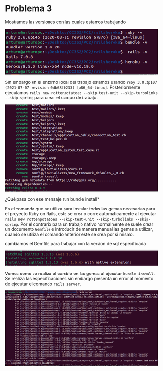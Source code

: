 # Problema 3

Mostramos las versiones con las cuales estamos trabajando

![](https://github.com/Kinartb/CC3S2/blob/main/PC2_CC3S2/Imagenes/pc0.png)

Sin embargo en el entorno local del trabajo estamos usando ```ruby 3.0.2p107 (2021-07-07 revision 0db68f0233) [x86_64-linux]```. Posteriormente ejecutamos ```rails new rottenpotatoes --skip-test-unit --skip-turbolinks --skip-spring``` para crear el campo de trabajo.


![](https://github.com/Kinartb/CC3S2/blob/main/PC2_CC3S2/Imagenes/pc1.png)


¿Qué pasa con ese mensaje run bundle install?

Es el comando que se utiliza para instalar todas las gemas necesarias para el proyecto Ruby on Rails, este se crea o corre automaticamente al ejecutar ```rails new rottenpotatoes --skip-test-unit --skip-turbolinks --skip-spring```. Por el contrario para un trabajo nativo normalmente se suele crear un documento ```Gemfile``` e introducir de manera manual las gemas a utilizar, cuando se utiliza el comando anterior este se crea por si mismo.

cambiamos el Gemfile para trabajar con la version de sql especificada

![](https://github.com/Kinartb/CC3S2/blob/main/PC2_CC3S2/Imagenes/pc2.png)

Vemos como se realiza el cambio en las gemas al ejecutar ```bundle install```. Se realiza las especificaciones sin embargo presenta un error al momento de ejecutar el comando ```rails server```.

![](https://github.com/Kinartb/CC3S2/blob/main/PC2_CC3S2/Imagenes/pc3.png)

